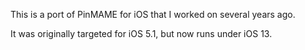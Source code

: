 This is a port of PinMAME for iOS that I worked on several years ago.

It was originally targeted for iOS 5.1, but now runs under iOS 13.
